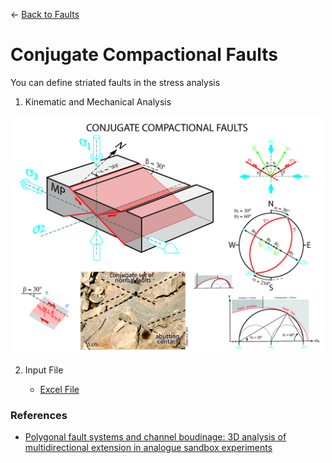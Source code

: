 ← [Back to Faults](../faults.md)

# Conjugate Compactional Faults

You can define striated faults in the stress analysis 

1. Kinematic and Mechanical Analysis

<p align="center">
    <img src="./images/conjugate_compactional_faults.jpg" width="500">
</p>

2. Input File

    - [Excel File](./inputFiles/excelFile.md)


### References
- [Polygonal fault systems and channel boudinage: 3D analysis of multidirectional extension in analogue sandbox experiments](https://www.researchgate.net/publication/229182350_Polygonal_fault_systems_and_channel_boudinage_3D_analysis_of_multidirectional_extension_in_analogue_sandbox_experiments)